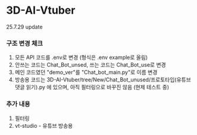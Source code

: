 # 3D-AI-Vtuber

25.7.29 update

### 구조 변경 체크

1. 모든 API 코드를 .env로 변경 (형식은 .env example로 올림)
2. 안쓰는 코드는 Chat_Bot_unsed, 쓰는 코드는 Chat_Bot_use로 변경
3. 메인 코드였던 "demo_ver"를 "Chat_bot_main.py"로 이름 변경
4. 방송용 코드는 3D-AI-Vtuber/tree/New/Chat_Bot_unused/프로토타입(유튜브 댓글 읽기).py 에 있으며, 아직 필터링으로 바꾸진 않음 (현제 테스트 중)

### 추가 내용

1. 필터링
2. vt-studio - 유튜브 방송용
